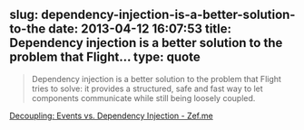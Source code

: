 slug: dependency-injection-is-a-better-solution-to-the
date: 2013-04-12 16:07:53
title: Dependency injection is a better solution to the problem that Flight...
type: quote
---

> Dependency injection is a better solution to the problem that Flight tries to solve: it provides a structured, safe and fast way to let components communicate while still being loosely coupled.

[Decoupling: Events vs. Dependency Injection - Zef.me](http://zef.me/5390/decoupling-events-vs-dependency-injection)
